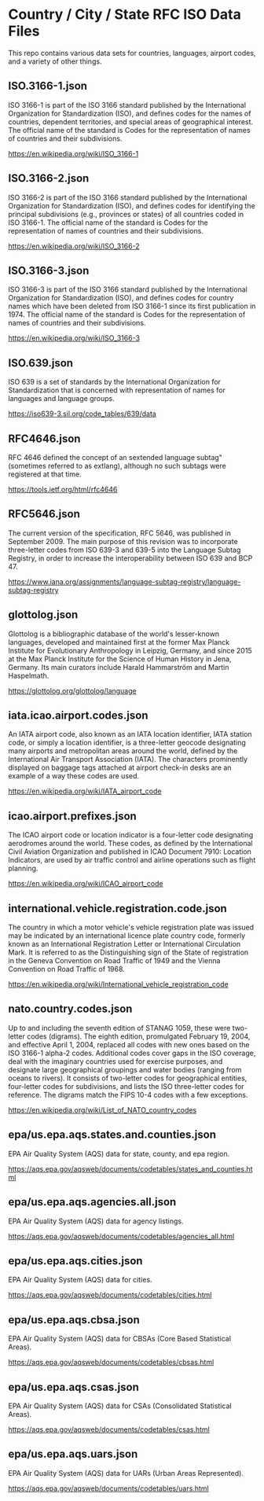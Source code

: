 # Country / City / State RFC ISO Data Files

This repo contains various data sets for countries, languages, airport codes, and a variety of other things.

## ISO.3166-1.json

ISO 3166-1 is part of the ISO 3166 standard published by the International Organization for Standardization (ISO), and defines codes for the names of countries, dependent territories, and special areas of geographical interest. The official name of the standard is Codes for the representation of names of countries and their subdivisions.

https://en.wikipedia.org/wiki/ISO_3166-1

## ISO.3166-2.json

ISO 3166-2 is part of the ISO 3166 standard published by the International Organization for Standardization (ISO), and defines codes for identifying the principal subdivisions (e.g., provinces or states) of all countries coded in ISO 3166-1. The official name of the standard is Codes for the representation of names of countries and their subdivisions.

https://en.wikipedia.org/wiki/ISO_3166-2

## ISO.3166-3.json

ISO 3166-3 is part of the ISO 3166 standard published by the International Organization for Standardization (ISO), and defines codes for country names which have been deleted from ISO 3166-1 since its first publication in 1974. The official name of the standard is Codes for the representation of names of countries and their subdivisions.

https://en.wikipedia.org/wiki/ISO_3166-3

## ISO.639.json

ISO 639 is a set of standards by the International Organization for Standardization that is concerned with representation of names for languages and language groups.

https://iso639-3.sil.org/code_tables/639/data

## RFC4646.json

RFC 4646 defined the concept of an sextended language subtag" (sometimes referred to as extlang), although no such subtags were registered at that time.

https://tools.ietf.org/html/rfc4646

## RFC5646.json

The current version of the specification, RFC 5646, was published in September 2009. The main purpose of this revision was to incorporate three-letter codes from ISO 639-3 and 639-5 into the Language Subtag Registry, in order to increase the interoperability between ISO 639 and BCP 47.

https://www.iana.org/assignments/language-subtag-registry/language-subtag-registry

## glottolog.json

Glottolog is a bibliographic database of the world's lesser-known languages, developed and maintained first at the former Max Planck Institute for Evolutionary Anthropology in Leipzig, Germany, and since 2015 at the Max Planck Institute for the Science of Human History in Jena, Germany. Its main curators include Harald Hammarström and Martin Haspelmath.

https://glottolog.org/glottolog/language

## iata.icao.airport.codes.json

An IATA airport code, also known as an IATA location identifier, IATA station code, or simply a location identifier, is a three-letter geocode designating many airports and metropolitan areas around the world, defined by the International Air Transport Association (IATA). The characters prominently displayed on baggage tags attached at airport check-in desks are an example of a way these codes are used.

https://en.wikipedia.org/wiki/IATA_airport_code

## icao.airport.prefixes.json

The ICAO airport code or location indicator is a four-letter code designating aerodromes around the world. These codes, as defined by the International Civil Aviation Organization and published in ICAO Document 7910: Location Indicators, are used by air traffic control and airline operations such as flight planning.

https://en.wikipedia.org/wiki/ICAO_airport_code

## international.vehicle.registration.code.json

The country in which a motor vehicle's vehicle registration plate was issued may be indicated by an international licence plate country code, formerly known as an International Registration Letter or International Circulation Mark. It is referred to as the Distinguishing sign of the State of registration in the Geneva Convention on Road Traffic of 1949 and the Vienna Convention on Road Traffic of 1968.

https://en.wikipedia.org/wiki/International_vehicle_registration_code

## nato.country.codes.json

Up to and including the seventh edition of STANAG 1059, these were two-letter codes (digrams). The eighth edition, promulgated February 19, 2004, and effective April 1, 2004, replaced all codes with new ones based on the ISO 3166-1 alpha-2 codes. Additional codes cover gaps in the ISO coverage, deal with the imaginary countries used for exercise purposes, and designate large geographical groupings and water bodies (ranging from oceans to rivers). It consists of two-letter codes for geographical entities, four-letter codes for subdivisions, and lists the ISO three-letter codes for reference. The digrams match the FIPS 10-4 codes with a few exceptions.

https://en.wikipedia.org/wiki/List_of_NATO_country_codes

## epa/us.epa.aqs.states.and.counties.json

EPA Air Quality System (AQS) data for state, county, and epa region.

https://aqs.epa.gov/aqsweb/documents/codetables/states_and_counties.html

## epa/us.epa.aqs.agencies.all.json

EPA Air Quality System (AQS) data for agency listings.

https://aqs.epa.gov/aqsweb/documents/codetables/agencies_all.html

## epa/us.epa.aqs.cities.json

EPA Air Quality System (AQS) data for cities.

https://aqs.epa.gov/aqsweb/documents/codetables/cities.html

## epa/us.epa.aqs.cbsa.json

EPA Air Quality System (AQS) data for CBSAs (Core Based Statistical Areas).

https://aqs.epa.gov/aqsweb/documents/codetables/cbsas.html

## epa/us.epa.aqs.csas.json

EPA Air Quality System (AQS) data for CSAs (Consolidated Statistical Areas).

https://aqs.epa.gov/aqsweb/documents/codetables/csas.html

## epa/us.epa.aqs.uars.json

EPA Air Quality System (AQS) data for UARs (Urban Areas Represented).

https://aqs.epa.gov/aqsweb/documents/codetables/uars.html

